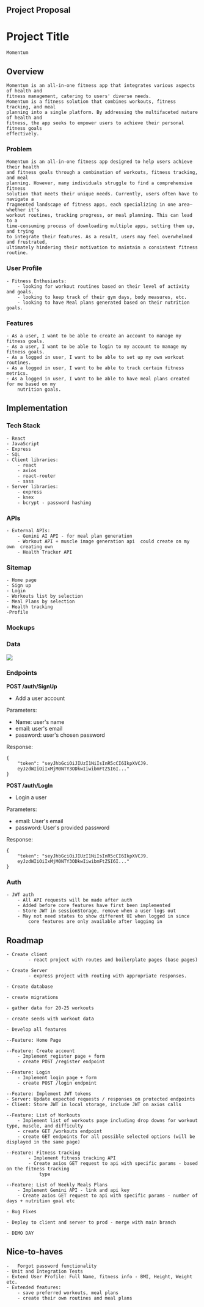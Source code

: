 ## Project Proposal

# Project Title
	Momentum
	
## Overview
	Momentum is an all-in-one fitness app that integrates various aspects of health and 
	fitness management, catering to users' diverse needs.
	Momentum is a fitness solution that combines workouts, fitness tracking, and meal 
	planning into a single platform. By addressing the multifaceted nature of health and 
	fitness, the app seeks to empower users to achieve their personal fitness goals 
	effectively.
	
### Problem
	Momentum is an all-in-one fitness app designed to help users achieve their health 
	and fitness goals through a combination of workouts, fitness tracking, and meal 
	planning. However, many individuals struggle to find a comprehensive fitness 
	solution that meets their unique needs. Currently, users often have to navigate a 
	fragmented landscape of fitness apps, each specializing in one area—whether it’s 
	workout routines, tracking progress, or meal planning. This can lead to a 
	time-consuming process of downloading multiple apps, setting them up, and trying 
	to integrate their features. As a result, users may feel overwhelmed and frustrated, 
	ultimately hindering their motivation to maintain a consistent fitness routine. 
	
### User Profile
	- Fitness Enthusiasts:
		- looking for workout routines based on their level of activity and goals. 
		- looking to keep track of their gym days, body measures, etc.
		- looking to have Meal plans generated based on their nutrition goals.
	
### Features
	- As a user, I want to be able to create an account to manage my fitness goals.
	- As a user, I want to be able to login to my account to manage my fitness goals.
	- As a logged in user, I want to be able to set up my own workout routines.
	- As a logged in user, I want to be able to track certain fitness metrics. 
	- As a logged in user, I want to be able to have meal plans created for me based on my 
		nutrition goals. 
		
## Implementation

### Tech Stack
	- React
	- JavaScript
	- Express
	- SQL
	- Client libraries:
		- react
		- axios		
		- react-router
		- sass
	- Server libraries:
		- express
		- knex
		- bcrypt - password hashing
		
### APIs
	- External APIs:
		- Gemini AI API - for meal plan generation 
		- Workout API + muscle image generation api  could create on my own  creating own 
		- Health Tracker API  
		
### Sitemap
	- Home page
	- Sign up
	- Login
	- Workouts list by selection
	- Meal Plans by selection
	- Health tracking
	-Profile

### Mockups

### Data

![](Momentun_schema.png)

### Endpoints

**POST /auth/SignUp**

- Add a user account 

Parameters: 
- Name: user's name
- email: user's email
- password: user's chosen password

Response:
```
{
    "token": "seyJhbGciOiJIUzI1NiIsInR5cCI6IkpXVCJ9.
    eyJzdWIiOiIxMjM0NTY3ODkwIiwibmFtZSI6I..."
}
```

**POST /auth/LogIn**

- Login a user

Parameters:
- email: User's email
- password: User's provided password

Response:
```
{
    "token": "seyJhbGciOiJIUzI1NiIsInR5cCI6IkpXVCJ9.
    eyJzdWIiOiIxMjM0NTY3ODkwIiwibmFtZSI6I..."
}
```

### Auth
	- JWT auth
		- All API requests will be made after auth
		- Added before core features have first been implemented
		- Store JWT in sessionStorage, remove when a user logs out
		- May not need states to show different UI when logged in since
			core features are only available after logging in
			
## Roadmap
	- Create client
			- react project with routes and boilerplate pages (base pages) 
			
	- Create Server
			- express project with routing with appropriate responses.
			
	- Create database 
	
	- create migrations
	
	- gather data for 20-25 workouts 
	
	- create seeds with workout data
	
	- Develop all features
	
	--Feature: Home Page
	
	--Feature: Create account
		- Implement register page + form 
		- create POST /register endpoint
		
	--Feature: Login
		- Implement login page + form
		- create POST /login endpoint
		
	--Feature: Implement JWT tokens
    - Server: Update expected requests / responses on protected endpoints
    - Client: Store JWT in local storage, include JWT on axios calls
	
	--Feature: List of Workouts 
		- Implement list of workouts page including drop downs for workout type, muscle, and difficulty
		- create GET /workouts endpoint 
		- create GET endpoints for all possible selected options (will be displayed in the same page)
	
	--Feature: Fitness tracking 
			- Implement fitness tracking API 
			- Create axios GET request to api with specific params - based on the fitness tracking 
				type
	
	--Feature: List of Weekly Meals Plans 
		- Implement Gemini API - link and api key
		- Create axios GET request to api with specific params - number of days + nutrition goal etc
	
	- Bug Fixes
	
	- Deploy to client and server to prod - merge with main branch
	
	- DEMO DAY
	
## Nice-to-haves
	-	Forgot password functionality
	- Unit and Integration Tests
	- Extend User Profile: Full Name, fitness info - BMI, Height, Weight etc. 
	- Extended features:
		- save preferred workouts, meal plans
		- create their own routines and meal plans